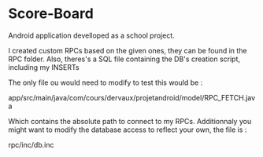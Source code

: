 # Score-Board
Android application develloped as a school project.

I created custom RPCs based on the given ones, they can be found in the RPC folder.
Also, theres's a SQL file containing the DB's  creation script, including my INSERTs

The only file ou would need to modify to test this would be :

app/src/main/java/com/cours/dervaux/projetandroid/model/RPC_FETCH.java

Which contains the absolute path to connect to my RPCs.
Additionnaly you might want to modify the database access to reflect your own, the file is :

rpc/inc/db.inc
